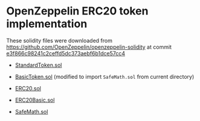 # OpenZeppelin ERC20 token implementation

These solidity files were downloaded from https://github.com/OpenZeppelin/openzeppelin-solidity at commit
[e3f866c98241c2ceffd5dc373aebf6b1dce57cc4](https://github.com/OpenZeppelin/openzeppelin-solidity/commit/e3f866c98241c2ceffd5dc373aebf6b1dce57cc4)

+ [StandardToken.sol](https://github.com/OpenZeppelin/openzeppelin-solidity/blob/e3f866c98241c2ceffd5dc373aebf6b1dce57cc4/contracts/token/ERC20/StandardToken.test.js)

+ [BasicToken.sol](https://github.com/OpenZeppelin/openzeppelin-solidity/blob/e3f866c98241c2ceffd5dc373aebf6b1dce57cc4/contracts/token/ERC20/BasicToken.sol) (modified to import `SafeMath.sol` from current directory)

+ [ERC20.sol](https://github.com/OpenZeppelin/openzeppelin-solidity/blob/e3f866c98241c2ceffd5dc373aebf6b1dce57cc4/contracts/token/ERC20/ERC20.sol)

+ [ERC20Basic.sol](https://github.com/OpenZeppelin/openzeppelin-solidity/blob/e3f866c98241c2ceffd5dc373aebf6b1dce57cc4/contracts/token/ERC20/ERC20Basic.sol)

+ [SafeMath.sol](https://github.com/OpenZeppelin/openzeppelin-solidity/blob/e3f866c98241c2ceffd5dc373aebf6b1dce57cc4/contracts/math/SafeMath.sol)
